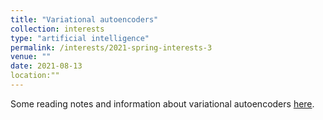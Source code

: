 ```yaml
---
title: "Variational autoencoders"
collection: interests
type: "artificial intelligence"
permalink: /interests/2021-spring-interests-3
venue: ""
date: 2021-08-13
location:""
---
```


Some reading notes and information about variational autoencoders <a href="https://mzufferey.github.io/VAEs/">here</a>.


